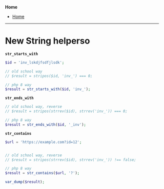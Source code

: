 **Home**
- [Home](../index.md)
---

# New String helperso

**`str_starts_with`**
```php
$id = 'inv_lskdjfsdfjlsdk';

// old school way
// $result = stripos($id, 'inv_') === 0;

// php 8 way
$result = str_starts_with($id, 'inv_');
```


**`str_ends_with`**
```php
// old school way, reverse
// $result = stripos(strrev($id), strrev('inv_')) === 0;

// php 8 way
$result = str_ends_with($id, '_inv');
```


**`str_contains`**
```php
$url = 'https://example.com?id=12';


// old school way, reverse
// $result = stripos(strrev($id), strrev('inv_')) !== false;

// php 8 way
$result = str_contains($url, '?');

var_dump($result);
```